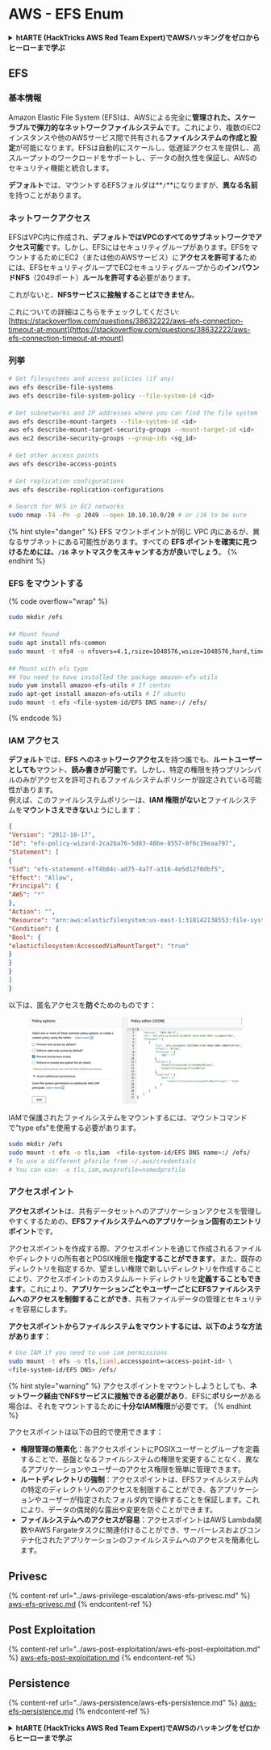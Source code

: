 # AWS - EFS Enum

<details>

<summary><strong>htARTE (HackTricks AWS Red Team Expert)でAWSハッキングをゼロからヒーローまで学ぶ</strong></summary>

HackTricksをサポートする他の方法:

* **HackTricksにあなたの会社を広告したい**、または**HackTricksをPDFでダウンロードしたい**場合は、[**サブスクリプションプラン**](https://github.com/sponsors/carlospolop)をチェックしてください！
* [**公式PEASS & HackTricksグッズ**](https://peass.creator-spring.com)を入手する
* [**The PEASS Family**](https://opensea.io/collection/the-peass-family)を発見し、独占的な[**NFTs**](https://opensea.io/collection/the-peass-family)のコレクションをチェックする
* 💬 [**Discordグループ**](https://discord.gg/hRep4RUj7f)に**参加する**か、[**telegramグループ**](https://t.me/peass)に参加するか、**Twitter** 🐦 [**@carlospolopm**](https://twitter.com/carlospolopm)を**フォローする**。
* [**HackTricks**](https://github.com/carlospolop/hacktricks)と[**HackTricks Cloud**](https://github.com/carlospolop/hacktricks-cloud)のgithubリポジトリにPRを提出して、あなたのハッキングのコツを**共有する**。

</details>

## EFS

### 基本情報

Amazon Elastic File System (EFS)は、AWSによる完全に**管理された、スケーラブルで弾力的なネットワークファイルシステム**です。これにより、複数のEC2インスタンスや他のAWSサービス間で共有される**ファイルシステムの作成と設定**が可能になります。EFSは自動的にスケールし、低遅延アクセスを提供し、高スループットのワークロードをサポートし、データの耐久性を保証し、AWSのセキュリティ機能と統合します。

**デフォルト**では、マウントするEFSフォルダは**`/`**になりますが、**異なる名前**を持つことがあります。

### ネットワークアクセス

EFSはVPC内に作成され、**デフォルトではVPCのすべてのサブネットワークでアクセス可能**です。しかし、EFSにはセキュリティグループがあります。EFSをマウントするためにEC2（または他のAWSサービス）に**アクセスを許可する**ためには、EFSセキュリティグループでEC2セキュリティグループからの**インバウンドNFS**（2049ポート）**ルールを許可する**必要があります。

これがないと、**NFSサービスに接触することはできません**。

これについての詳細はこちらをチェックしてください: [https://stackoverflow.com/questions/38632222/aws-efs-connection-timeout-at-mount](https://stackoverflow.com/questions/38632222/aws-efs-connection-timeout-at-mount)

### 列挙
```bash
# Get filesystems and access policies (if any)
aws efs describe-file-systems
aws efs describe-file-system-policy --file-system-id <id>

# Get subnetworks and IP addresses where you can find the file system
aws efs describe-mount-targets --file-system-id <id>
aws efs describe-mount-target-security-groups --mount-target-id <id>
aws ec2 describe-security-groups --group-ids <sg_id>

# Get other access points
aws efs describe-access-points

# Get replication configurations
aws efs describe-replication-configurations

# Search for NFS in EC2 networks
sudo nmap -T4 -Pn -p 2049 --open 10.10.10.0/20 # or /16 to be sure
```
{% hint style="danger" %}
EFS マウントポイントが同じ VPC 内にあるが、異なるサブネットにある可能性があります。すべての **EFS ポイントを確実に見つけるためには、`/16` ネットマスクをスキャンする方が良いでしょう**。
{% endhint %}

### EFS をマウントする

{% code overflow="wrap" %}
```bash
sudo mkdir /efs

## Mount found
sudo apt install nfs-common
sudo mount -t nfs4 -o nfsvers=4.1,rsize=1048576,wsize=1048576,hard,timeo=600,retrans=2,noresvport <IP>:/ /efs

## Mount with efs type
## You need to have installed the package amazon-efs-utils
sudo yum install amazon-efs-utils # If centos
sudo apt-get install amazon-efs-utils # If ubuntu
sudo mount -t efs <file-system-id/EFS DNS name>:/ /efs/
```
{% endcode %}

### IAM アクセス

**デフォルト**では、**EFS へのネットワークアクセス**を持つ誰でも、**ルートユーザーとしても**マウント、**読み書きが可能**です。しかし、特定の権限を持つプリンシパルのみがアクセスを許可されるファイルシステムポリシーが設定されている可能性があります。\
例えば、このファイルシステムポリシーは、**IAM 権限がないと**ファイルシステムを**マウントさえできない**ようにします：
```json
{
"Version": "2012-10-17",
"Id": "efs-policy-wizard-2ca2ba76-5d83-40be-8557-8f6c19eaa797",
"Statement": [
{
"Sid": "efs-statement-e7f4b04c-ad75-4a7f-a316-4e5d12f0dbf5",
"Effect": "Allow",
"Principal": {
"AWS": "*"
},
"Action": "",
"Resource": "arn:aws:elasticfilesystem:us-east-1:318142138553:file-system/fs-0ab66ad201b58a018",
"Condition": {
"Bool": {
"elasticfilesystem:AccessedViaMountTarget": "true"
}
}
}
]
}
```
以下は、匿名アクセスを**防ぐ**ためのものです：

<figure><img src="../../../.gitbook/assets/image (3) (6).png" alt=""><figcaption></figcaption></figure>

IAMで保護されたファイルシステムをマウントするには、マウントコマンドで"type efs"を使用する必要があります。
```bash
sudo mkdir /efs
sudo mount -t efs -o tls,iam  <file-system-id/EFS DNS name>:/ /efs/
# To use a different pforile from ~/.aws/credentials
# You can use: -o tls,iam,awsprofile=namedprofile
```
### アクセスポイント

**アクセスポイント**は、共有データセットへのアプリケーションアクセスを管理しやすくするための、**EFSファイルシステムへのアプリケーション固有のエントリポイント**です。

アクセスポイントを作成する際、アクセスポイントを通じて作成されるファイルやディレクトリの所有者とPOSIX権限を**指定することができます**。また、既存のディレクトリを指定するか、望ましい権限で新しいディレクトリを作成することにより、アクセスポイントのカスタムルートディレクトリを**定義することもできます**。これにより、**アプリケーションごとやユーザーごとにEFSファイルシステムへのアクセスを制御することができ**、共有ファイルデータの管理とセキュリティを容易にします。

**アクセスポイントからファイルシステムをマウントするには、以下のような方法があります：**
```bash
# Use IAM if you need to use iam permissions
sudo mount -t efs -o tls,[iam],accesspoint=<access-point-id> \
<file-system-id/EFS DNS> /efs/
```
{% hint style="warning" %}
アクセスポイントをマウントしようとしても、**ネットワーク経由でNFSサービスに接触できる必要があり**、EFSに**ポリシー**がある場合は、それをマウントするために**十分なIAM権限**が必要です。
{% endhint %}

アクセスポイントは以下の目的で使用できます：

* **権限管理の簡素化**：各アクセスポイントにPOSIXユーザーとグループを定義することで、基盤となるファイルシステムの権限を変更することなく、異なるアプリケーションやユーザーのアクセス権限を簡単に管理できます。
* **ルートディレクトリの強制**：アクセスポイントは、EFSファイルシステム内の特定のディレクトリへのアクセスを制限することができ、各アプリケーションやユーザーが指定されたフォルダ内で操作することを保証します。これにより、データの偶発的な露出や変更を防ぐことができます。
* **ファイルシステムへのアクセスが容易**：アクセスポイントはAWS Lambda関数やAWS Fargateタスクに関連付けることができ、サーバーレスおよびコンテナ化されたアプリケーションのファイルシステムへのアクセスを簡素化します。

## Privesc

{% content-ref url="../aws-privilege-escalation/aws-efs-privesc.md" %}
[aws-efs-privesc.md](../aws-privilege-escalation/aws-efs-privesc.md)
{% endcontent-ref %}

## Post Exploitation

{% content-ref url="../aws-post-exploitation/aws-efs-post-exploitation.md" %}
[aws-efs-post-exploitation.md](../aws-post-exploitation/aws-efs-post-exploitation.md)
{% endcontent-ref %}

## Persistence

{% content-ref url="../aws-persistence/aws-efs-persistence.md" %}
[aws-efs-persistence.md](../aws-persistence/aws-efs-persistence.md)
{% endcontent-ref %}

<details>

<summary><strong>htARTE (HackTricks AWS Red Team Expert)でAWSのハッキングをゼロからヒーローまで学ぶ</strong></summary>

HackTricksをサポートする他の方法：

* **HackTricksに広告を掲載したい**、または**HackTricksをPDFでダウンロードしたい**場合は、[**SUBSCRIPTION PLANS**](https://github.com/sponsors/carlospolop)をチェックしてください！
* [**公式のPEASS & HackTricksグッズ**](https://peass.creator-spring.com)を入手する
* [**The PEASS Family**](https://opensea.io/collection/the-peass-family)を発見し、独占的な[**NFTs**](https://opensea.io/collection/the-peass-family)のコレクションをチェックする
* 💬 [**Discordグループ**](https://discord.gg/hRep4RUj7f)に**参加する**か、[**telegramグループ**](https://t.me/peass)に参加するか、**Twitter** 🐦 [**@carlospolopm**](https://twitter.com/carlospolopm)で**フォローする**。
* **HackTricks**のGitHubリポジトリにPRを提出して、あなたのハッキングのコツを共有する。

</details>
